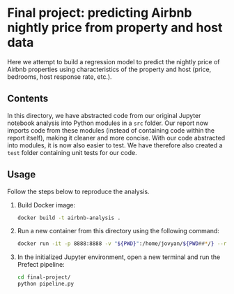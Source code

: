 # Final project: predicting Airbnb nightly price from property and host data

Here we attempt to build a regression model to predict the nightly price of Airbnb properties using characteristics of the property and host (price, bedrooms, host response rate, etc.).

## Contents

In this directory, we have abstracted code from our original Jupyter notebook analysis into Python modules in a `src` folder. Our report now imports code from these modules (instead of containing code within the report itself), making it cleaner and more concise. With our code abstracted into modules, it is now also easier to test. We have therefore also created a `test` folder containing unit tests for our code.

## Usage

Follow the steps below to reproduce the analysis.


1. Build Docker image:

    ```sh
    docker build -t airbnb-analysis .
    ```

2. Run a new container from this directory using the following command:

    ```sh
    docker run -it -p 8888:8888 -v "${PWD}":/home/jovyan/${PWD##*/} --rm airbnb-analysis
    ```

3. In the initialized Jupyter environment, open a new terminal and run the Prefect pipeline:

    ```sh
    cd final-project/
    python pipeline.py
    ```
